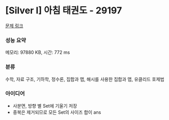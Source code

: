 # [Silver I] 아침 태권도 - 29197 

[문제 링크](https://www.acmicpc.net/problem/29197) 

### 성능 요약

메모리: 97880 KB, 시간: 772 ms

### 분류

수학, 자료 구조, 기하학, 정수론, 집합과 맵, 해시를 사용한 집합과 맵, 유클리드 호제법

### 아이디어

- 사분면, 방향 별 Set에 기울기 저장
- 중복은 제거되므로 모든 Set의 사이즈 합이 ans
